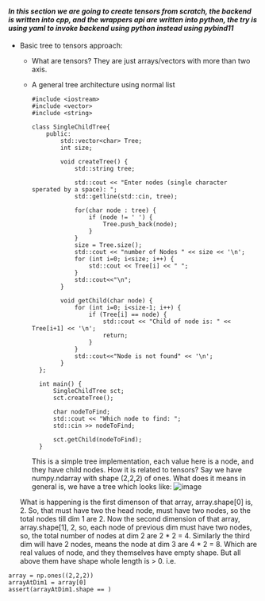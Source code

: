 #### _In this section we are going to create tensors from scratch, the backend is written into cpp, and the wrappers api are written into python, the try is using yaml to invoke backend using python instead using pybind11_
  - Basic tree to tensors approach:
      * What are tensors? They are just arrays/vectors with more than two axis.
      * A general tree architecture using normal list
           
        ```
        #include <iostream>
        #include <vector>
        #include <string>
        
        class SingleChildTree{
            public:
                std::vector<char> Tree;
                int size;
        
                void createTree() {
                    std::string tree;
        
                    std::cout << "Enter nodes (single character sperated by a space): ";
                    std::getline(std::cin, tree);
        
                    for(char node : tree) {
                        if (node != ' ') {
                            Tree.push_back(node);
                        }
                    }
                    size = Tree.size();
                    std::cout << "number of Nodes " << size << '\n';
                    for (int i=0; i<size; i++) {
                        std::cout << Tree[i] << " ";
                    }
                    std::cout<<"\n";
                }
        
                void getChild(char node) {
                    for (int i=0; i<size-1; i++) {
                        if (Tree[i] == node) {
                            std::cout << "Child of node is: " << Tree[i+1] << '\n';
                            return;
                        }
                    }
                    std::cout<<"Node is not found" << '\n';
                }
          };
          
          int main() {
              SingleChildTree sct;
              sct.createTree();
          
              char nodeToFind;
              std::cout << "Which node to find: ";
              std::cin >> nodeToFind;
          
              sct.getChild(nodeToFind);
          }
        ```

        This is a simple tree implementation, each value here is a node, and they have child nodes. How it is related to tensors? Say we have numpy.ndarray with shape (2,2,2) of ones. What does it means in general is, we have a tree which looks like:
        ![image](https://github.com/user-attachments/assets/b8c576a8-d2bb-4581-a99c-6f4342ec1a9c)

    What is happening is the first dimenson of that array, array.shape[0] is,  2. So, that must have two the head node, must have two nodes, so the total nodes till dim 1 are 2. Now the second dimension of that array, array.shape[1], 2, so, each node of previous dim must have two nodes, so, the total number of nodes at dim 2 are 2 * 2 = 4. Similarly the third dim will have 2 nodes, means the node at dim 3 are 4 * 2 = 8. Which are real values of node, and they themselves have empty shape. But all above them have shape whole length is > 0. i.e.
```
array = np.ones((2,2,2))
arrayAtDim1 = array[0]
assert(arrayAtDim1.shape == )
```
